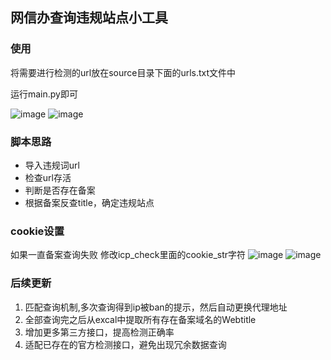 ## 网信办查询违规站点小工具
### 使用
将需要进行检测的url放在source目录下面的urls.txt文件中  

运行main.py即可  

![image](https://github.com/Muhansrc/weigui_scan/assets/128204479/ab91ee5f-4df1-4bfc-97e9-c91a37e9f4db)
![image](https://github.com/Muhansrc/weigui_scan/assets/128204479/a2609622-6e75-443a-8ff2-ef238ef87a59)


### 脚本思路
+ 导入违规词url
+ 检查url存活
+ 判断是否存在备案
+ 根据备案反查title，确定违规站点


### cookie设置
如果一直备案查询失败
修改icp_check里面的cookie_str字符
![image](https://github.com/Muhansrc/weigui_scan/assets/128204479/29182bd9-592c-4952-a434-51b8a32ee04c)
![image](https://github.com/Muhansrc/weigui_scan/assets/128204479/470118ff-2cbd-49bf-8724-e03ba6485482)


### 后续更新
1. 匹配查询机制,多次查询得到ip被ban的提示，然后自动更换代理地址
2. 全部查询完之后从excal中提取所有存在备案域名的Webtitle
3. 增加更多第三方接口，提高检测正确率
4. 适配已存在的官方检测接口，避免出现冗余数据查询
